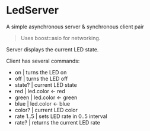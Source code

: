 # LedServer
A simple asynchronous server &amp; synchronous client pair

> Uses boost::asio for networking.

Server displays the current LED state.


Client has several commands:
- on     | turns the LED on
- off    | turns the LED off
- state? | current LED state
- red    | led.color <- red
- green  | led.color <- green
- blue   | led.color <- blue
- color? | current LED color
- rate 1..5 | sets LED rate in 0..5 interval
- rate?  | returns the current LED rate
